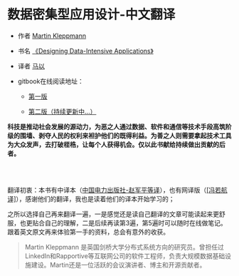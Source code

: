 # 数据密集型应用设计-中文翻译
* 作者 [Martin Kleppmann](https://martin.kleppmann.com/)

* 书名 [《Designing Data-Intensive Applications》](http://shop.oreilly.com/product/0636920032175.do)

* 译者 [马以](https://github.com/gxstax)

* gitbook在线阅读地址：
	- [第一版](https://ma-yi.gitbook.io/ddia-zh-cn/)

	- [第二版（持续更新中...）](https://ma-yi.gitbook.io/ddia-zh-cn/)




<font face="幼圆"><strong>科技是推动社会发展的源动力，为恶之人通过数据、软件和通信等技术手段高筑阶级的围墙、剥夺人民的权利来袒护他们的既得利益。为善之人则需要拿起技术工具为大众发声，去打破桎梏，让每个人获得机会。仅以此书献给持续做出贡献的后者。</strong> </font>

<br><br>

翻译初衷：本书有中译本（[中国电力出版社-赵军平等译]()），也有网译版（[[冯若航译]](https://github.com/Vonng/ddia)），感谢他们的翻译，我也是读着他们的译本开始学习的；

之所以选择自己再来翻译一遍，一是感觉还是读自己翻译的文章可能读起来更舒服，也更贴合自己的理解，二是后续再读第3遍，第5遍时可以随时在线做笔记。跟着英文原文再来体验第一手的资料，总会有意外的收获。



> Martin Kleppmann 是英国剑桥大学分布式系统方向的研究员。曾担任过LinkedIn和Rapportive等互联网公司的软件工程师，负责大规模数据基础设施建设。Martin还是一位活跃的会议演讲者、博主和开源贡献者。

